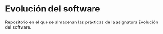 # Evolución del software
Repositorio en el que se almacenan las prácticas de la asignatura Evolución del software.
